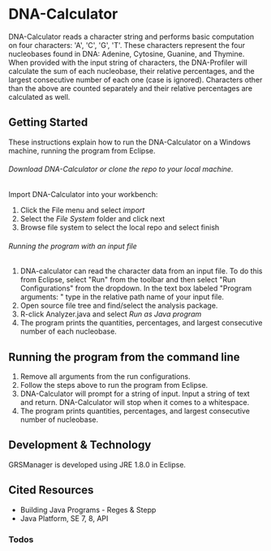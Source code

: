 # DNA-Calculator
DNA-Calculator reads a character string and performs basic computation on four characters: 'A', 'C', 'G', 'T'.
These characters represent the four nucleobases found in DNA: Adenine, Cytosine, Guanine, and Thymine. 
When provided with the input string of characters, the DNA-Profiler will calculate the sum of each nucleobase, their relative percentages, and the largest consecutive number of each one (case is ignored). Characters other than the above are counted separately and their relative percentages are calculated as well.  

## Getting Started
These instructions explain how to run the DNA-Calculator on a Windows machine, running the program from Eclipse.

###### Download DNA-Calculator or clone the repo to your local machine. 
Import DNA-Calculator into your workbench:

1. Click the File menu and select *import*
2. Select the *File System* folder and click next 
3. Browse file system to select the local repo and select finish

###### Running the program with an input file
1. DNA-calculator can read the character data from an input file. To do this from Eclipse, select "Run" from
the toolbar and then select "Run Configurations" from the dropdown. In the text box labeled "Program arguments: " type in the
relative path name of your input file. 
2. Open source file tree and find/select the analysis package.
3. R-click Analyzer.java and select *Run as Java program*
4. The program prints the quantities, percentages, and largest consecutive number of each nucleobase.

## Running the program from the command line

1. Remove all arguments from the run configurations.
2. Follow the steps above to run the program from Eclipse.
3. DNA-Calculator will prompt for a string of input. Input a string of text and return. DNA-Calculator will stop when it comes to a whitespace.
4. The program prints quantities, percentages, and largest consecutive number of nucleobase.


## Development & Technology
GRSManager is developed using JRE 1.8.0 in Eclipse.

## Cited Resources
- Building Java Programs - Reges & Stepp
- Java Platform, SE 7, 8, API

### Todos


